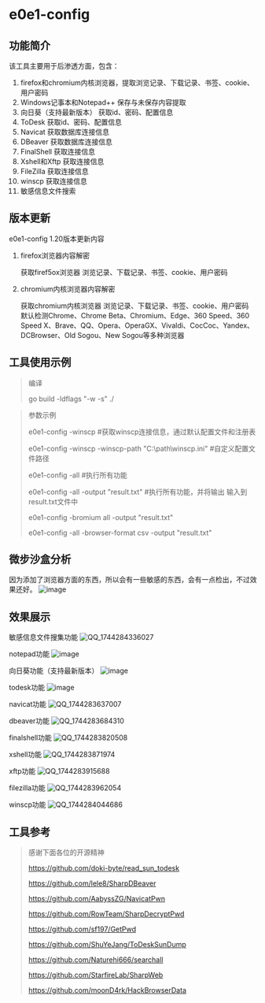 ﻿# e0e1-config

## 功能简介
  该工具主要用于后渗透方面，包含：
  1. firefox和chromium内核浏览器，提取浏览记录、下载记录、书签、cookie、用户密码
  2. Windows记事本和Notepad++ 保存与未保存内容提取
  3. 向日葵（支持最新版本）  获取id、密码、配置信息
  4. ToDesk  获取id、密码、配置信息
  5. Navicat  获取数据库连接信息
  6. DBeaver  获取数据库连接信息
  7. FinalShell  获取连接信息
  8. Xshell和Xftp  获取连接信息
  9. FileZilla  获取连接信息
  10. winscp  获取连接信息
  11. 敏感信息文件搜索

## 版本更新
e0e1-config 1.20版本更新内容
  1. firefox浏览器内容解密

      获取firef5ox浏览器 浏览记录、下载记录、书签、cookie、用户密码
  3. chromium内核浏览器内容解密

      获取chromium内核浏览器 浏览记录、下载记录、书签、cookie、用户密码
    默认检测Chrome、Chrome Beta、Chromium、Edge、360 Speed、360 Speed X、Brave、QQ、Opera、OperaGX、Vivaldi、CocCoc、Yandex、DCBrowser、Old Sogou、New Sogou等多种浏览器

## 工具使用示例
> 编译
> 
> go build -ldflags "-w -s" ./
> 

> 参数示例
> 
>   e0e1-config -winscp   #获取winscp连接信息，通过默认配置文件和注册表
> 
>   e0e1-config -winscp -winscp-path "C:\path\winscp.ini"  #自定义配置文件路径
> 
>   e0e1-config -all      #执行所有功能
> 
>   e0e1-config -all -output "result.txt"   #执行所有功能，并将输出 输入到result.txt文件中
>
>   e0e1-config -bromium all -output "result.txt"
>
>  e0e1-config -all -browser-format csv -output "result.txt"
> 

## 微步沙盒分析
因为添加了浏览器方面的东西，所以会有一些敏感的东西，会有一点检出，不过效果还好。
![image](https://github.com/user-attachments/assets/a4bd2ec1-f436-4236-ab04-166de63844ec)


## 效果展示

敏感信息文件搜集功能
![QQ_1744284336027](https://github.com/user-attachments/assets/5f87126e-6ec6-428d-9c85-f158edee5f5a)

notepad功能
![image](https://github.com/user-attachments/assets/905ca861-904f-4f80-ad27-eb799b7262d3)

向日葵功能（支持最新版本）
![image](https://github.com/user-attachments/assets/feae53bd-ce29-4c6b-8b72-1ca79d380379)

todesk功能
![image](https://github.com/user-attachments/assets/facf1d4e-6032-4d02-ad00-ca76d8f2c15c)

navicat功能
![QQ_1744283637007](https://github.com/user-attachments/assets/eed76767-f08a-4ec9-b1f7-28f7d36f48e5)

dbeaver功能
![QQ_1744283684310](https://github.com/user-attachments/assets/ec2f6a10-3cf2-43bb-8be1-2d0ea10d748a)

finalshell功能
![QQ_1744283820508](https://github.com/user-attachments/assets/6f8cb22b-7f79-4905-aed2-c12a89a7854c)

xshell功能
![QQ_1744283871974](https://github.com/user-attachments/assets/3fcbef27-78c5-4709-89d4-a9d9b7b8b1b0)

xftp功能
![QQ_1744283915688](https://github.com/user-attachments/assets/55e0c2af-0591-4336-a06f-18389e35fb11)

filezilla功能
![QQ_1744283962054](https://github.com/user-attachments/assets/4ea52413-2df7-4709-85a4-0c35a73513ef)

winscp功能
![QQ_1744284044686](https://github.com/user-attachments/assets/8812ca9e-5064-4fed-aad1-88f76c3b570c)


## 工具参考
>  感谢下面各位的开源精神
> 
>  https://github.com/doki-byte/read_sun_todesk
> 
>  https://github.com/lele8/SharpDBeaver
> 
>  https://github.com/AabyssZG/NavicatPwn
>
>  https://github.com/RowTeam/SharpDecryptPwd
> 
>  https://github.com/sf197/GetPwd
> 
>  https://github.com/ShuYeJang/ToDeskSunDump
> 
>  https://github.com/Naturehi666/searchall
>
>  https://github.com/StarfireLab/SharpWeb
>
>  https://github.com/moonD4rk/HackBrowserData
